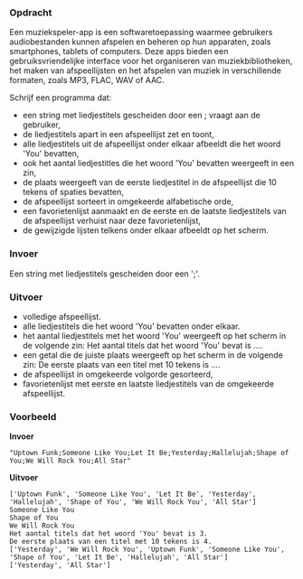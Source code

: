 ### Opdracht

Een muziekspeler-app is een softwaretoepassing waarmee gebruikers audiobestanden kunnen afspelen en beheren op hun apparaten, zoals smartphones, tablets of computers. Deze apps bieden een gebruiksvriendelijke interface voor het organiseren van muziekbibliotheken, het maken van afspeellijsten en het afspelen van muziek in verschillende formaten, zoals MP3, FLAC, WAV of AAC.

Schrijf een programma dat:
- een string met liedjestitels gescheiden door een ; vraagt aan de gebruiker,
- de liedjestitels apart in een afspeellijst zet en toont,
- alle liedjestitels uit de afspeellijst onder elkaar afbeeldt die het woord 'You' bevatten,  
- ook het aantal liedjestitles die het woord 'You' bevatten weergeeft in een zin,
- de plaats weergeeft van de eerste liedjestitel in de afspeellijst die 10 tekens of spaties bevatten,
- de afspeellijst sorteert in omgekeerde alfabetische orde,
- een favorietenlijst aanmaakt en de eerste en de laatste liedjestitels van de afspeellijst verhuist naar deze favorietenlijst,
- de gewijzigde lijsten telkens onder elkaar afbeeldt op het scherm.

### Invoer

Een string met liedjestitels gescheiden door een ';'.

### Uitvoer

- volledige afspeellijst.
- alle liedjestitels die het woord 'You' bevatten onder elkaar.
- het aantal liedjestitels met het woord 'You' weergeeft op het scherm in de volgende zin: Het aantal titels dat het woord 'You' bevat is ....
- een getal die de juiste plaats weergeeft op het scherm in de volgende zin: De eerste plaats van een titel met 10 tekens is ....
- de afspeellijst in omgekeerde volgorde gesorteerd,
- favorietenlijst met eerste en laatste liedjestitels van de omgekeerde afspeellijst.

### Voorbeeld

**Invoer**
    
    "Uptown Funk;Someone Like You;Let It Be;Yesterday;Hallelujah;Shape of You;We Will Rock You;All Star"

**Uitvoer**
    
    ['Uptown Funk', 'Someone Like You', 'Let It Be', 'Yesterday', 'Hallelujah', 'Shape of You', 'We Will Rock You', 'All Star']
    Someone Like You
    Shape of You
    We Will Rock You
    Het aantal titels dat het woord 'You' bevat is 3.
    De eerste plaats van een titel met 10 tekens is 4.
    ['Yesterday', 'We Will Rock You', 'Uptown Funk', 'Someone Like You', 'Shape of You', 'Let It Be', 'Hallelujah', 'All Star']
    ['Yesterday', 'All Star']
    
